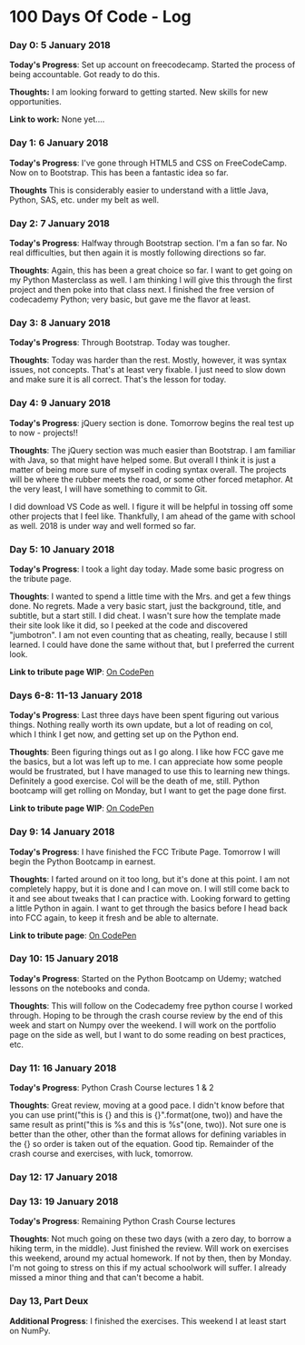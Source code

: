 # 100 Days Of Code - Log

### Day 0: 5 January 2018

**Today's Progress**: Set up account on freecodecamp. Started the process of being accountable. Got ready to do this. 

**Thoughts:** I am looking forward to getting started. New skills for new opportunities.

**Link to work:** None yet....

### Day 1: 6 January 2018

**Today's Progress**: I've gone through HTML5 and CSS on FreeCodeCamp. Now on to Bootstrap. This has been a fantastic idea so far. 

**Thoughts** This is considerably easier to understand with a little Java, Python, SAS, etc. under my belt as well. 

### Day 2: 7 January 2018

**Today's Progress**: Halfway through Bootstrap section. I'm a fan so far. No real difficulties, but then again it is mostly following directions so far. 

**Thoughts**: Again, this has been a great choice so far. I want to get going on my Python Masterclass as well. I am thinking I will give this through the first project and then poke into that class next. I finished the free version of codecademy Python; very basic, but gave me the flavor at least. 

### Day 3: 8 January 2018

**Today's Progress**: Through Bootstrap. Today was tougher.

**Thoughts**: Today was harder than the rest. Mostly, however, it was syntax issues, not concepts. That's at least very fixable. I just need to slow down and make sure it is all correct. That's the lesson for today. 

### Day 4: 9 January 2018

**Today's Progress**: jQuery section is done. Tomorrow begins the real test up to now - projects!!

**Thoughts**: The jQuery section was much easier than Bootstrap. I am familiar with Java, so that might have helped some. But overall I think it is just a matter of being more sure of myself in coding syntax overall. The projects will be where the rubber meets the road, or some other forced metaphor. At the very least, I will have something to commit to Git. 

I did download VS Code as well. I figure it will be helpful in tossing off some other projects that I feel like. Thankfully, I am ahead of the game with school as well. 2018 is under way and well formed so far. 

### Day 5: 10 January 2018

**Today's Progress**: I took a light day today. Made some basic progress on the tribute page. 

**Thoughts**: I wanted to spend a little time with the Mrs. and get a few things done. No regrets. Made a very basic start, just the background, title, and subtitle, but a start still. I did cheat. I wasn't sure how the template made their site look like it did, so I peeked at the code and discovered "jumbotron". I am not even counting that as cheating, really, because I still learned. I could have done the same without that, but I preferred the current look. 

**Link to tribute page WIP**: [On CodePen](https://codepen.io/brucemwarren/pen/MrVObQ)

### Days 6-8: 11-13 January 2018

**Today's Progress**: Last three days have been spent figuring out various things. Nothing really worth its own update, but a lot of reading on col, which I think I get now, and getting set up on the Python end. 

**Thoughts**: Been figuring things out as I go along. I like how FCC gave me the basics, but a lot was left up to me. I can appreciate how some people would be frustrated, but I have managed to use this to learning new things. Definitely a good exercise. Col will be the death of me, still. Python bootcamp will get rolling on Monday, but I want to get the page done first. 

**Link to tribute page WIP**: [On CodePen](https://codepen.io/brucemwarren/pen/MrVObQ)

### Day 9: 14 January 2018

**Today's Progress**: I have finished the FCC Tribute Page. Tomorrow I will begin the Python Bootcamp in earnest. 

**Thoughts**: I farted around on it too long, but it's done at this point. I am not completely happy, but it is done and I can move on. I will still come back to it and see about tweaks that I can practice with. Looking forward to getting a little Python in again. I want to get through the basics before I head back into FCC again, to keep it fresh and be able to alternate. 

**Link to tribute page**: [On CodePen](https://codepen.io/brucemwarren/pen/MrVObQ)

### Day 10: 15 January 2018

**Today's Progress**: Started on the Python Bootcamp on Udemy; watched lessons on the notebooks and conda.

**Thoughts**: This will follow on the Codecademy free python course I worked through. Hoping to be through the crash course review by the end of this week and start on Numpy over the weekend. I will work on the portfolio page on the side as well, but I want to do some reading on best practices, etc. 

### Day 11: 16 January 2018

**Today's Progress**: Python Crash Course lectures 1 & 2

**Thoughts**: Great review, moving at a good pace. I didn't know before that you can use print("this is {} and this is {}".format(one, two)) and have the same result as print("this is %s and this is %s"(one, two)). Not sure one is better than the other, other than the format allows for defining variables in the {} so order is taken out of the equation. Good tip. Remainder of the crash course and exercises, with luck, tomorrow.

### Day 12: 17 January 2018
### Day 13: 19 January 2018

**Today's Progress**: Remaining Python Crash Course lectures

**Thoughts**: Not much going on these two days (with a zero day, to borrow a hiking term, in the middle). Just finished the review. Will work on exercises this weekend, around my actual homework. If not by then, then by Monday. I'm not going to stress on this if my actual schoolwork will suffer. I already missed a minor thing and that can't become a habit.

### Day 13, Part Deux

**Additional Progress**: I finished the exercises. This weekend I at least start on NumPy.
